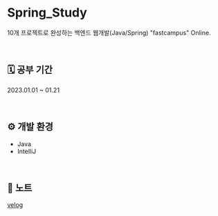 # Spring_Study
10개 프로젝트로 완성하는 백엔드 웹개발(Java/Spring) "fastcampus" Online.

<br>

## 🗓 공부 기간
2023.01.01 ~ 01.21

<br>

## ⚙︎ 개발 환경
- Java
- IntelliJ

<br>

## 📓 노트
[velog](https://velog.io/@stephenyi/series/JavaSpring-fastcampus)
